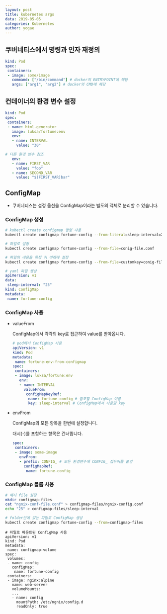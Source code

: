 ```yaml
---
layout: post
title: kubernetes args
data: 2019-05-05
categories: Kubernetes
author: yogae
---
```


## 쿠버네티스에서 명령과 인자 재정의

```yaml
kind: Pod
spec:
 containers:
 - image: some/image
   command: ["/bin/command"] # docker의 ENTRYPOINT에 해당
   args: ["arg1", "arg2"] # docker의 CMD에 해당
```

## 컨데이너의 환경 변수 설정

```yaml
kind: Pod
spec:
 containers:
 - name: html-generator
   image: luksa/fortune:env
   env:
   - name: INTERVAL
     value: "30"
```

```yaml
# 다른 환경 변수 참조
   env:
   - name: FIRST_VAR
     value: "foo"
   - name: SECOND_VAR
     value: "$(FIRST_VAR)bar"
```

## ConfigMap

- 쿠버네티스는 설정 옵션을 ConfigMap이라는 별도의 객체로 분리할 수 있습니다.

### ConfigMap 생성

```bash
# kubectl create configmap 명령 사용
kubectl create configmap fortune-config --from-literal=sleep-interval=25

# 파일로 설정
kubectl create configmap fortune-config --from-file=conig-file.conf

# 파일의 내용을 특정 키 아래에 설정
kubectl create configmap fortune-config --from-file=customkey=conig-file.conf
```

```yaml
# yaml 파일 생성
apiVersion: v1
data:
 sleep-interval: "25"
kind: ConfigMap
metadata:
 name: fortune-config
```

###  ConfigMap 사용

- valueFrom

    ConfigMap에서 각각의 key로 접근하여 value를 받아옵니다.

    ```yaml
    # pod에서 ConfigMap 사용
    apiVersion: v1
    kind: Pod
    metadata:
     name: fortune-env-from-configmap
    spec:
     containers:
     - image: luksa/fortune:env
       env:
       - name: INTERVAL
         valueFrom:
          configMapKeyRef:
           name: fortune-config # 참조할 ConfigMap 이름
           key: sleep-interval # ConfigMap에서 사용할 key
    ```

- envFrom

  ConfigMap의 모든 항목을 한번에 설정합니다.

  대시(-)를 포함하는 항목은 건너뜁니다.

  ```yaml
  spec:
   containers:
   - image: some-image
     envFrom:
     - prefix: CONFIG_ # 모든 환경변수에 CONFIG_ 접두어를 붙임
       configMapRef:
        name: fortune-config
  ```

### ConfigMap 볼륨 사용

```bash
# 예시 file 설정
mkdir configmap-files
cat "ngnix-conf-file.conf" > configmap-files/ngnix-config.conf
echo "25" > configmap-files/sleep-interval
```

```bash
# folder안에 있는 파일로 ConfigMap 생성
kubectl create configmap fortune-config --from=configmap-files
```

```
# 파일로 마운트된 ConfigMap 사용
apiVersion: v1
kind: Pod
metadata:
 name: configmap-volume
spec:
 volumes:
 - name: config
   configMap:
    name: fortune-config
 containers:
 - image: nginx:alpine
   name: web-server
   volumeMounts:
   ...
   - name: config
     mountPath: /etc/ngnix/config.d
     readOnly: true
```



